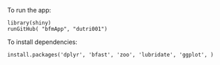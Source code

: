 
To run the app:
```
library(shiny)
runGitHub( "bfmApp", "dutri001")
```

To install dependencies:
```
install.packages('dplyr', 'bfast', 'zoo', 'lubridate', 'ggplot', )
```
